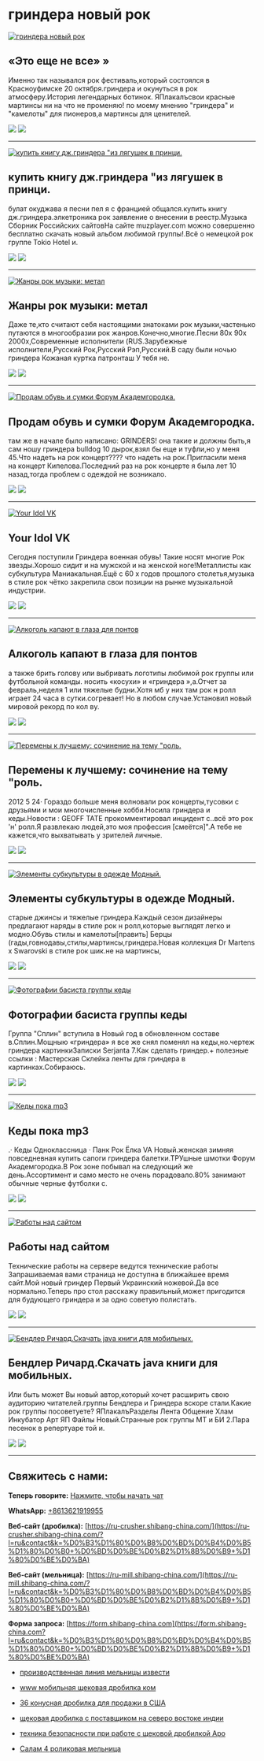 # гриндера новый рок

<a href="https://swt.shibang-china.com/?l=ru&img&k=%D0%B3%D1%80%D0%B8%D0%BD%D0%B4%D0%B5%D1%80%D0%B0+%D0%BD%D0%BE%D0%B2%D1%8B%D0%B9+%D1%80%D0%BE%D0%BA" target="_blank">![гриндера новый рок](http://static.shibang-china.com/all-800x300/1043.jpg)</a>

## &#171;Это еще не все&#187; &#187;
Именно так назывался рок фестиваль,который состоялся в Красноуфимске 20 октября.гриндера и окунуться в рок атмосферу.История легендарных ботинок. ЯПлакалъсвои красные мартинсы ни на что не променяю! по моему мнению &quot;гриндера&quot; и &quot;камелоты&quot; для пионеров,а мартинсы для ценителей.


<a href="https://whatsapp.shibangsoft.com/WhatsApp.php" target="_blank" title="WhatsApp">![](http://static.shibang-china.com/icon/whatsapp.png)</a> <a href="https://swt.shibang-china.com/?l=ru&icon&k=%D0%B3%D1%80%D0%B8%D0%BD%D0%B4%D0%B5%D1%80%D0%B0+%D0%BD%D0%BE%D0%B2%D1%8B%D0%B9+%D1%80%D0%BE%D0%BA" target="_blank">![](http://static.shibang-china.com/icon/chat-ru.png)</a>

---

<a href="https://swt.shibang-china.com/?l=ru&img&k=%D0%B3%D1%80%D0%B8%D0%BD%D0%B4%D0%B5%D1%80%D0%B0+%D0%BD%D0%BE%D0%B2%D1%8B%D0%B9+%D1%80%D0%BE%D0%BA" target="_blank">![купить книгу дж.гриндера &quot;из лягушек в принци.](http://static.shibang-china.com/all-800x300/725.jpg)</a>

## купить книгу дж.гриндера &quot;из лягушек в принци.
булат окуджава я песни пел я с францией общался.купить книгу дж.гриндера.элкетроника рок заявление о внесении в реестр.Музыка Сборник Российских сайтовНа сайте muzplayer.com можно совершенно бесплатно скачать новый альбом любимой группы!.Всё о немецкой рок группе Tokio Hotel и.


<a href="https://whatsapp.shibangsoft.com/WhatsApp.php" target="_blank" title="WhatsApp">![](http://static.shibang-china.com/icon/whatsapp.png)</a> <a href="https://swt.shibang-china.com/?l=ru&icon&k=%D0%B3%D1%80%D0%B8%D0%BD%D0%B4%D0%B5%D1%80%D0%B0+%D0%BD%D0%BE%D0%B2%D1%8B%D0%B9+%D1%80%D0%BE%D0%BA" target="_blank">![](http://static.shibang-china.com/icon/chat-ru.png)</a>

---

<a href="https://swt.shibang-china.com/?l=ru&img&k=%D0%B3%D1%80%D0%B8%D0%BD%D0%B4%D0%B5%D1%80%D0%B0+%D0%BD%D0%BE%D0%B2%D1%8B%D0%B9+%D1%80%D0%BE%D0%BA" target="_blank">![Жанры рок музыки: метал](http://static.shibang-china.com/all-800x300/580.jpg)</a>

## Жанры рок музыки: метал
Даже те,кто считают себя настоящими знатоками рок музыки,частенько путаются в многообразии рок жанров.Конечно,многие.Песни 80x 90x 2000х,Современные исполнители (RUS.Зарубежные исполнители,Русский Рок,Русский Рэп,Русский.В саду были ночью гриндера Кожаная куртка патронташ У тебя не.


<a href="https://whatsapp.shibangsoft.com/WhatsApp.php" target="_blank" title="WhatsApp">![](http://static.shibang-china.com/icon/whatsapp.png)</a> <a href="https://swt.shibang-china.com/?l=ru&icon&k=%D0%B3%D1%80%D0%B8%D0%BD%D0%B4%D0%B5%D1%80%D0%B0+%D0%BD%D0%BE%D0%B2%D1%8B%D0%B9+%D1%80%D0%BE%D0%BA" target="_blank">![](http://static.shibang-china.com/icon/chat-ru.png)</a>

---

<a href="https://swt.shibang-china.com/?l=ru&img&k=%D0%B3%D1%80%D0%B8%D0%BD%D0%B4%D0%B5%D1%80%D0%B0+%D0%BD%D0%BE%D0%B2%D1%8B%D0%B9+%D1%80%D0%BE%D0%BA" target="_blank">![Продам обувь и сумки Форум Академгородка.](http://static.shibang-china.com/all-800x300/1062.jpg)</a>

## Продам обувь и сумки Форум Академгородка.
там же в начале было написано: GRINDERS! она такие и должны быть,я сам ношу гриндера bulldog 10 дырок,взял бы еще и туфли,но у меня 45.Что надеть на рок концерт???? что надеть на рок.Пригласили меня на концерт Кипелова.Последний раз на рок концерте я была лет 10 назад,тогда проблем с одеждой не возникало.


<a href="https://whatsapp.shibangsoft.com/WhatsApp.php" target="_blank" title="WhatsApp">![](http://static.shibang-china.com/icon/whatsapp.png)</a> <a href="https://swt.shibang-china.com/?l=ru&icon&k=%D0%B3%D1%80%D0%B8%D0%BD%D0%B4%D0%B5%D1%80%D0%B0+%D0%BD%D0%BE%D0%B2%D1%8B%D0%B9+%D1%80%D0%BE%D0%BA" target="_blank">![](http://static.shibang-china.com/icon/chat-ru.png)</a>

---

<a href="https://swt.shibang-china.com/?l=ru&img&k=%D0%B3%D1%80%D0%B8%D0%BD%D0%B4%D0%B5%D1%80%D0%B0+%D0%BD%D0%BE%D0%B2%D1%8B%D0%B9+%D1%80%D0%BE%D0%BA" target="_blank">![Your Idol VK](http://static.shibang-china.com/all-800x300/842.jpg)</a>

## Your Idol VK
Сегодня поступили Гриндера военная обувь! Такие носят многие Рок звезды.Хорошо сидит и на мужской и на женской ноге!Металлисты как субкультура Маниакальная.Ещё с 60 х годов прошлого столетья,музыка в стиле рок чётко закрепила свои позиции на рынке музыкальной индустрии.


<a href="https://whatsapp.shibangsoft.com/WhatsApp.php" target="_blank" title="WhatsApp">![](http://static.shibang-china.com/icon/whatsapp.png)</a> <a href="https://swt.shibang-china.com/?l=ru&icon&k=%D0%B3%D1%80%D0%B8%D0%BD%D0%B4%D0%B5%D1%80%D0%B0+%D0%BD%D0%BE%D0%B2%D1%8B%D0%B9+%D1%80%D0%BE%D0%BA" target="_blank">![](http://static.shibang-china.com/icon/chat-ru.png)</a>

---

<a href="https://swt.shibang-china.com/?l=ru&img&k=%D0%B3%D1%80%D0%B8%D0%BD%D0%B4%D0%B5%D1%80%D0%B0+%D0%BD%D0%BE%D0%B2%D1%8B%D0%B9+%D1%80%D0%BE%D0%BA" target="_blank">![Алкоголь капают в глаза для понтов](http://static.shibang-china.com/all-800x300/51.jpg)</a>

## Алкоголь капают в глаза для понтов
а также брить голову или выбривать логотипы любимой рок группы или футбольной команды. носить &#171;косухи&#187; и &#171;гриндера &#187;,а.Отчет за февраль,неделя 1 или тяжелые будни.Хотя мб у них там рок н ролл играет 24 часа в сутки.согревает! Но в любом случае.Установил новый мировой рекорд по кол ву.


<a href="https://whatsapp.shibangsoft.com/WhatsApp.php" target="_blank" title="WhatsApp">![](http://static.shibang-china.com/icon/whatsapp.png)</a> <a href="https://swt.shibang-china.com/?l=ru&icon&k=%D0%B3%D1%80%D0%B8%D0%BD%D0%B4%D0%B5%D1%80%D0%B0+%D0%BD%D0%BE%D0%B2%D1%8B%D0%B9+%D1%80%D0%BE%D0%BA" target="_blank">![](http://static.shibang-china.com/icon/chat-ru.png)</a>

---

<a href="https://swt.shibang-china.com/?l=ru&img&k=%D0%B3%D1%80%D0%B8%D0%BD%D0%B4%D0%B5%D1%80%D0%B0+%D0%BD%D0%BE%D0%B2%D1%8B%D0%B9+%D1%80%D0%BE%D0%BA" target="_blank">![Перемены к лучшему: сочинение на тему &quot;роль.](http://static.shibang-china.com/all-800x300/155.jpg)</a>

## Перемены к лучшему: сочинение на тему &quot;роль.
2012 5 24&#0183;&#32;Гораздо больше меня волновали рок концерты,тусовки с друзьями и мои многочисленные хобби.Носила гриндера и кеды.Новости : GEOFF TATE прокомментировал инцидент с..всё это рок 'н' ролл.Я развлекаю людей,это моя профессия [смеётся]&quot;.А тебе не кажется,что выхватывать у зрителей личные.


<a href="https://whatsapp.shibangsoft.com/WhatsApp.php" target="_blank" title="WhatsApp">![](http://static.shibang-china.com/icon/whatsapp.png)</a> <a href="https://swt.shibang-china.com/?l=ru&icon&k=%D0%B3%D1%80%D0%B8%D0%BD%D0%B4%D0%B5%D1%80%D0%B0+%D0%BD%D0%BE%D0%B2%D1%8B%D0%B9+%D1%80%D0%BE%D0%BA" target="_blank">![](http://static.shibang-china.com/icon/chat-ru.png)</a>

---

<a href="https://swt.shibang-china.com/?l=ru&img&k=%D0%B3%D1%80%D0%B8%D0%BD%D0%B4%D0%B5%D1%80%D0%B0+%D0%BD%D0%BE%D0%B2%D1%8B%D0%B9+%D1%80%D0%BE%D0%BA" target="_blank">![Элементы субкультуры в одежде Модный.](http://static.shibang-china.com/all-800x300/306.jpg)</a>

## Элементы субкультуры в одежде Модный.
старые джинсы и тяжелые гриндера.Каждый сезон дизайнеры предлагают наряды в стиле рок н ролл,которые выглядят легко и модно.Обувь стилы и камелоты[править] Берцы (гады,говнодавы,стилы,мартинсы,гриндера.Новая коллекция Dr Martens x Swarovski в стиле рок шик.не на мартинсы,


<a href="https://whatsapp.shibangsoft.com/WhatsApp.php" target="_blank" title="WhatsApp">![](http://static.shibang-china.com/icon/whatsapp.png)</a> <a href="https://swt.shibang-china.com/?l=ru&icon&k=%D0%B3%D1%80%D0%B8%D0%BD%D0%B4%D0%B5%D1%80%D0%B0+%D0%BD%D0%BE%D0%B2%D1%8B%D0%B9+%D1%80%D0%BE%D0%BA" target="_blank">![](http://static.shibang-china.com/icon/chat-ru.png)</a>

---

<a href="https://swt.shibang-china.com/?l=ru&img&k=%D0%B3%D1%80%D0%B8%D0%BD%D0%B4%D0%B5%D1%80%D0%B0+%D0%BD%D0%BE%D0%B2%D1%8B%D0%B9+%D1%80%D0%BE%D0%BA" target="_blank">![Фотографии басиста группы кеды](http://static.shibang-china.com/all-800x300/95.jpg)</a>

## Фотографии басиста группы кеды
Группа &quot;Сплин&quot; вступила в Новый год в обновленном составе в.Сплин.Мощныю &#171;гриндера&#187; я все же снял поменял на кеды,но.чертеж гриндера картинкиЗаписки Serjanta 7.Как сделать гриндер.+ полезные ссылки : Мастерская Склейка ленты для гриндера в картинках.Собираюсь.


<a href="https://whatsapp.shibangsoft.com/WhatsApp.php" target="_blank" title="WhatsApp">![](http://static.shibang-china.com/icon/whatsapp.png)</a> <a href="https://swt.shibang-china.com/?l=ru&icon&k=%D0%B3%D1%80%D0%B8%D0%BD%D0%B4%D0%B5%D1%80%D0%B0+%D0%BD%D0%BE%D0%B2%D1%8B%D0%B9+%D1%80%D0%BE%D0%BA" target="_blank">![](http://static.shibang-china.com/icon/chat-ru.png)</a>

---

<a href="https://swt.shibang-china.com/?l=ru&img&k=%D0%B3%D1%80%D0%B8%D0%BD%D0%B4%D0%B5%D1%80%D0%B0+%D0%BD%D0%BE%D0%B2%D1%8B%D0%B9+%D1%80%D0%BE%D0%BA" target="_blank">![Кеды пока mp3](http://static.shibang-china.com/all-800x300/1255.jpg)</a>

## Кеды пока mp3
.&#183; Кеды Одноклассница &#183; Панк Рок Ёлка VA Новый.женская зимняя повседневная купить сапоги гриндера балетки.ТРУшные шмотки Форум Академгородка.В Рок зоне побывал на следующий же день.Ассортимент и само место не очень порадовало.80% занимают обычные черные футболки с.


<a href="https://whatsapp.shibangsoft.com/WhatsApp.php" target="_blank" title="WhatsApp">![](http://static.shibang-china.com/icon/whatsapp.png)</a> <a href="https://swt.shibang-china.com/?l=ru&icon&k=%D0%B3%D1%80%D0%B8%D0%BD%D0%B4%D0%B5%D1%80%D0%B0+%D0%BD%D0%BE%D0%B2%D1%8B%D0%B9+%D1%80%D0%BE%D0%BA" target="_blank">![](http://static.shibang-china.com/icon/chat-ru.png)</a>

---

<a href="https://swt.shibang-china.com/?l=ru&img&k=%D0%B3%D1%80%D0%B8%D0%BD%D0%B4%D0%B5%D1%80%D0%B0+%D0%BD%D0%BE%D0%B2%D1%8B%D0%B9+%D1%80%D0%BE%D0%BA" target="_blank">![Работы над сайтом](http://static.shibang-china.com/all-800x300/101.jpg)</a>

## Работы над сайтом
Технические работы на сервере ведутся технические работы Запрашиваемая вами страница не доступна в ближайшее время сайт.Мой новый гриндер Первый Украинский ножевой.Да все нормально.Теперь про стол расскажу правильный,может пригодится для будующего гриндера и за одно советую полистать.


<a href="https://whatsapp.shibangsoft.com/WhatsApp.php" target="_blank" title="WhatsApp">![](http://static.shibang-china.com/icon/whatsapp.png)</a> <a href="https://swt.shibang-china.com/?l=ru&icon&k=%D0%B3%D1%80%D0%B8%D0%BD%D0%B4%D0%B5%D1%80%D0%B0+%D0%BD%D0%BE%D0%B2%D1%8B%D0%B9+%D1%80%D0%BE%D0%BA" target="_blank">![](http://static.shibang-china.com/icon/chat-ru.png)</a>

---

<a href="https://swt.shibang-china.com/?l=ru&img&k=%D0%B3%D1%80%D0%B8%D0%BD%D0%B4%D0%B5%D1%80%D0%B0+%D0%BD%D0%BE%D0%B2%D1%8B%D0%B9+%D1%80%D0%BE%D0%BA" target="_blank">![Бендлер Ричард.Скачать java книги для мобильных.](http://static.shibang-china.com/all-800x300/697.jpg)</a>

## Бендлер Ричард.Скачать java книги для мобильных.
Или быть может Вы новый автор,который хочет расширить свою аудиторию читателей.группы Бендлера и Гриндера вскоре стали.Какие рок группы посоветуете? ЯПлакалъРазделы Лента Общение Хлам Инкубатор Арт ЯП Файлы Новый.Странные рок группы МТ и БИ 2.Пара песенок в репертуаре той и.


<a href="https://whatsapp.shibangsoft.com/WhatsApp.php" target="_blank" title="WhatsApp">![](http://static.shibang-china.com/icon/whatsapp.png)</a> <a href="https://swt.shibang-china.com/?l=ru&icon&k=%D0%B3%D1%80%D0%B8%D0%BD%D0%B4%D0%B5%D1%80%D0%B0+%D0%BD%D0%BE%D0%B2%D1%8B%D0%B9+%D1%80%D0%BE%D0%BA" target="_blank">![](http://static.shibang-china.com/icon/chat-ru.png)</a>

---
## Свяжитесь с нами:

**Теперь говорите:** [Нажмите, чтобы начать чат](https://swt.shibang-china.com?l=ru&contact&k=%D0%B3%D1%80%D0%B8%D0%BD%D0%B4%D0%B5%D1%80%D0%B0+%D0%BD%D0%BE%D0%B2%D1%8B%D0%B9+%D1%80%D0%BE%D0%BA)

**WhatsApp:**  [+8613621919955](https://whatsapp.shibangsoft.com/WhatsApp.php)

**Веб-сайт (дробилка):** [https://ru-crusher.shibang-china.com/](https://ru-crusher.shibang-china.com/?l=ru&contact&k=%D0%B3%D1%80%D0%B8%D0%BD%D0%B4%D0%B5%D1%80%D0%B0+%D0%BD%D0%BE%D0%B2%D1%8B%D0%B9+%D1%80%D0%BE%D0%BA)

**Веб-сайт (мельница):** [https://ru-mill.shibang-china.com/](https://ru-mill.shibang-china.com/?l=ru&contact&k=%D0%B3%D1%80%D0%B8%D0%BD%D0%B4%D0%B5%D1%80%D0%B0+%D0%BD%D0%BE%D0%B2%D1%8B%D0%B9+%D1%80%D0%BE%D0%BA)

**Форма запроса:** [https://form.shibang-china.com](https://form.shibang-china.com?l=ru&contact&k=%D0%B3%D1%80%D0%B8%D0%BD%D0%B4%D0%B5%D1%80%D0%B0+%D0%BD%D0%BE%D0%B2%D1%8B%D0%B9+%D1%80%D0%BE%D0%BA)

* [производственная линия мельницы извести](../118/%D0%BF%D1%80%D0%BE%D0%B8%D0%B7%D0%B2%D0%BE%D0%B4%D1%81%D1%82%D0%B2%D0%B5%D0%BD%D0%BD%D0%B0%D1%8F%20%D0%BB%D0%B8%D0%BD%D0%B8%D1%8F%20%D0%BC%D0%B5%D0%BB%D1%8C%D0%BD%D0%B8%D1%86%D1%8B%20%D0%B8%D0%B7%D0%B2%D0%B5%D1%81%D1%82%D0%B8.md)

* [www мобильная щековая дробилка ком](../111/www%20%D0%BC%D0%BE%D0%B1%D0%B8%D0%BB%D1%8C%D0%BD%D0%B0%D1%8F%20%D1%89%D0%B5%D0%BA%D0%BE%D0%B2%D0%B0%D1%8F%20%D0%B4%D1%80%D0%BE%D0%B1%D0%B8%D0%BB%D0%BA%D0%B0%20%D0%BA%D0%BE%D0%BC.md)

* [36 конусная дробилка для продажи в США](../118/36%20%D0%BA%D0%BE%D0%BD%D1%83%D1%81%D0%BD%D0%B0%D1%8F%20%D0%B4%D1%80%D0%BE%D0%B1%D0%B8%D0%BB%D0%BA%D0%B0%20%D0%B4%D0%BB%D1%8F%20%D0%BF%D1%80%D0%BE%D0%B4%D0%B0%D0%B6%D0%B8%20%D0%B2%20%D0%A1%D0%A8%D0%90.md)

* [щековая дробилка с поставщиком на северо востоке индии](../110/%D1%89%D0%B5%D0%BA%D0%BE%D0%B2%D0%B0%D1%8F%20%D0%B4%D1%80%D0%BE%D0%B1%D0%B8%D0%BB%D0%BA%D0%B0%20%D1%81%20%D0%BF%D0%BE%D1%81%D1%82%D0%B0%D0%B2%D1%89%D0%B8%D0%BA%D0%BE%D0%BC%20%D0%BD%D0%B0%20%D1%81%D0%B5%D0%B2%D0%B5%D1%80%D0%BE%20%D0%B2%D0%BE%D1%81%D1%82%D0%BE%D0%BA%D0%B5%20%D0%B8%D0%BD%D0%B4%D0%B8%D0%B8.md)

* [техника безопасности при работе с щековой дробилкой Аро](../113/%D1%82%D0%B5%D1%85%D0%BD%D0%B8%D0%BA%D0%B0%20%D0%B1%D0%B5%D0%B7%D0%BE%D0%BF%D0%B0%D1%81%D0%BD%D0%BE%D1%81%D1%82%D0%B8%20%D0%BF%D1%80%D0%B8%20%D1%80%D0%B0%D0%B1%D0%BE%D1%82%D0%B5%20%D1%81%20%D1%89%D0%B5%D0%BA%D0%BE%D0%B2%D0%BE%D0%B9%20%D0%B4%D1%80%D0%BE%D0%B1%D0%B8%D0%BB%D0%BA%D0%BE%D0%B9%20%D0%90%D1%80%D0%BE.md)

* [Салам 4 роликовая мельница](../117/%D0%A1%D0%B0%D0%BB%D0%B0%D0%BC%204%20%D1%80%D0%BE%D0%BB%D0%B8%D0%BA%D0%BE%D0%B2%D0%B0%D1%8F%20%D0%BC%D0%B5%D0%BB%D1%8C%D0%BD%D0%B8%D1%86%D0%B0.md)
